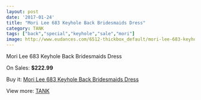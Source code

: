```yaml
---
layout: post
date: '2017-01-24'
title: "Mori Lee 683 Keyhole Back Bridesmaids Dress"
category: TANK
tags: ["back","special","keyhole","sale","mori"]
image: http://www.eudances.com/6512-thickbox_default/mori-lee-683-keyhole-back-bridesmaids-dress.jpg
---
```

Mori Lee 683 Keyhole Back Bridesmaids Dress

On Sales: **$222.99**
<a href="https://www.eudances.com/en/tank/2385-mori-lee-683-keyhole-back-bridesmaids-dress.html"><amp-img layout="responsive" width="600" height="600" src="//www.eudances.com/6512-thickbox_default/mori-lee-683-keyhole-back-bridesmaids-dress.jpg" alt="Mori Lee 683 Keyhole Back Bridesmaids Dress 0" /></a>
<a href="https://www.eudances.com/en/tank/2385-mori-lee-683-keyhole-back-bridesmaids-dress.html"><amp-img layout="responsive" width="600" height="600" src="//www.eudances.com/6514-thickbox_default/mori-lee-683-keyhole-back-bridesmaids-dress.jpg" alt="Mori Lee 683 Keyhole Back Bridesmaids Dress 1" /></a>
<a href="https://www.eudances.com/en/tank/2385-mori-lee-683-keyhole-back-bridesmaids-dress.html"><amp-img layout="responsive" width="600" height="600" src="//www.eudances.com/6513-thickbox_default/mori-lee-683-keyhole-back-bridesmaids-dress.jpg" alt="Mori Lee 683 Keyhole Back Bridesmaids Dress 2" /></a>

Buy it: [Mori Lee 683 Keyhole Back Bridesmaids Dress](https://www.eudances.com/en/tank/2385-mori-lee-683-keyhole-back-bridesmaids-dress.html "Mori Lee 683 Keyhole Back Bridesmaids Dress")

View more: [TANK](https://www.eudances.com/en/28-tank "TANK")